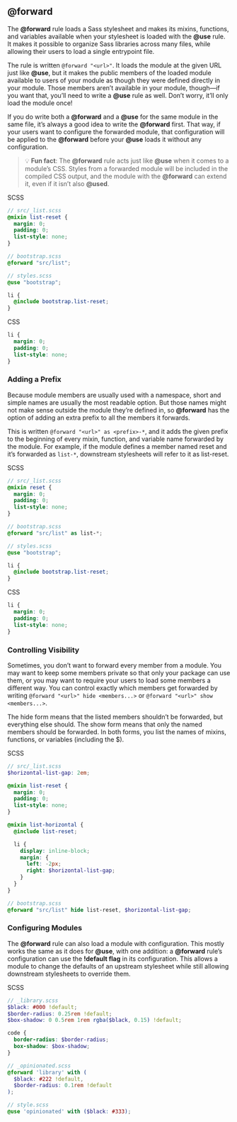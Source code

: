 ## @forward

The **@forward** rule loads a Sass stylesheet and makes its mixins, functions, and variables available when your stylesheet is loaded with the **@use** rule. It makes it possible to organize Sass libraries across many files, while allowing their users to load a single entrypoint file.

The rule is written `@forward "<url>"`. It loads the module at the given URL just like **@use**, but it makes the public members of the loaded module available to users of your module as though they were defined directly in your module. Those members aren’t available in your module, though—if you want that, you’ll need to write a **@use** rule as well. Don’t worry, it’ll only load the module once!

If you do write both a **@forward** and a **@use** for the same module in the same file, it’s always a good idea to write the **@forward** first. That way, if your users want to configure the forwarded module, that configuration will be applied to the **@forward** before your **@use** loads it without any configuration.

> 💡 **Fun fact**:
> The **@forward** rule acts just like **@use** when it comes to a module’s CSS. Styles from a forwarded module will be included in the compiled CSS output, and the module with the **@forward** can extend it, even if it isn’t also **@used**.


SCSS
```scss
// src/_list.scss
@mixin list-reset {
  margin: 0;
  padding: 0;
  list-style: none;
}
```

```scss
// bootstrap.scss
@forward "src/list";
```

```scss
// styles.scss
@use "bootstrap";

li {
  @include bootstrap.list-reset;
}
```

CSS
```css
li {
  margin: 0;
  padding: 0;
  list-style: none;
}
```

### Adding a Prefix

Because module members are usually used with a namespace, short and simple names are usually the most readable option. But those names might not make sense outside the module they’re defined in, so **@forward** has the option of adding an extra prefix to all the members it forwards.

This is written `@forward "<url>" as <prefix>-*`, and it adds the given prefix to the beginning of every mixin, function, and variable name forwarded by the module. For example, if the module defines a member named reset and it’s forwarded as `list-*`, downstream stylesheets will refer to it as list-reset.


SCSS
```scss
// src/_list.scss
@mixin reset {
  margin: 0;
  padding: 0;
  list-style: none;
}
```

```scss
// bootstrap.scss
@forward "src/list" as list-*;
```

```scss
// styles.scss
@use "bootstrap";

li {
  @include bootstrap.list-reset;
}
```


CSS
```css
li {
  margin: 0;
  padding: 0;
  list-style: none;
}
```


### Controlling Visibility

Sometimes, you don’t want to forward every member from a module. You may want to keep some members private so that only your package can use them, or you may want to require your users to load some members a different way. You can control exactly which members get forwarded by writing `@forward "<url>" hide <members...>` or `@forward "<url>" show <members...>`.

The hide form means that the listed members shouldn’t be forwarded, but everything else should. The show form means that only the named members should be forwarded. In both forms, you list the names of mixins, functions, or variables (including the $).


SCSS
```scss
// src/_list.scss
$horizontal-list-gap: 2em;

@mixin list-reset {
  margin: 0;
  padding: 0;
  list-style: none;
}

@mixin list-horizontal {
  @include list-reset;

  li {
    display: inline-block;
    margin: {
      left: -2px;
      right: $horizontal-list-gap;
    }
  }
}
```

```scss
// bootstrap.scss
@forward "src/list" hide list-reset, $horizontal-list-gap;
```

### Configuring Modules

The **@forward** rule can also load a module with configuration. This mostly works the same as it does for **@use**, with one addition: a **@forward** rule’s configuration can use the **!default flag** in its configuration. This allows a module to change the defaults of an upstream stylesheet while still allowing downstream stylesheets to override them.

SCSS
```scss
// _library.scss
$black: #000 !default;
$border-radius: 0.25rem !default;
$box-shadow: 0 0.5rem 1rem rgba($black, 0.15) !default;

code {
  border-radius: $border-radius;
  box-shadow: $box-shadow;
}
```

```scss
// _opinionated.scss
@forward 'library' with (
  $black: #222 !default,
  $border-radius: 0.1rem !default
);
```

```scss
// style.scss
@use 'opinionated' with ($black: #333);
```